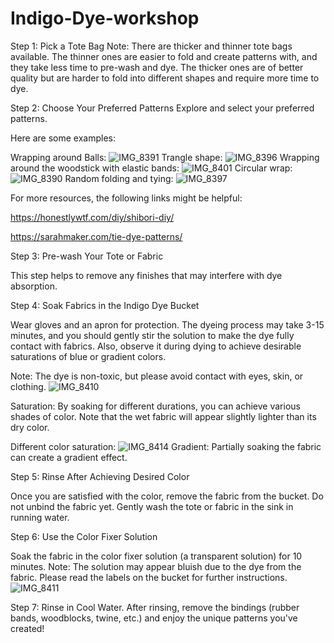 # Indigo-Dye-workshop
Step 1: Pick a Tote Bag
Note: There are thicker and thinner tote bags available. The thinner ones are easier to fold and create patterns with, and they take less time to pre-wash and dye. The thicker ones are of better quality but are harder to fold into different shapes and require more time to dye.

Step 2: Choose Your Preferred Patterns
Explore and select your preferred patterns. 

Here are some examples:

Wrapping around Balls:
![IMG_8391](https://github.com/cguoo0/Indigo-Dye-workshop/assets/148395285/73d2dcfc-bc9b-4db3-aeb6-c87c2bde1673)
Trangle shape:
![IMG_8396](https://github.com/cguoo0/Indigo-Dye-workshop/assets/148395285/9b3c3db3-d297-40c1-a626-55ba75ef7063)
Wrapping around the woodstick with elastic bands:
![IMG_8401](https://github.com/cguoo0/Indigo-Dye-workshop/assets/148395285/f2a82969-68a6-4f48-9ddf-70b435e124e8)
Circular wrap:
![IMG_8390](https://github.com/cguoo0/Indigo-Dye-workshop/assets/148395285/06cd6a41-7650-4b9b-a9b8-fcfe0772278a)
Random folding and tying:
![IMG_8397](https://github.com/cguoo0/Indigo-Dye-workshop/assets/148395285/688334f0-eefa-4780-9a8a-320f87a9e2ae)

For more resources, the following links might be helpful:

https://honestlywtf.com/diy/shibori-diy/

https://sarahmaker.com/tie-dye-patterns/

Step 3: Pre-wash Your Tote or Fabric

This step helps to remove any finishes that may interfere with dye absorption.

Step 4: Soak Fabrics in the Indigo Dye Bucket

Wear gloves and an apron for protection. The dyeing process may take 3-15 minutes, and you should gently stir the solution to make the dye fully contact with fabrics. Also, observe it during dying to achieve desirable saturations of blue or gradient colors.

Note: The dye is non-toxic, but please avoid contact with eyes, skin, or clothing.
![IMG_8410](https://github.com/cguoo0/Indigo-Dye-workshop/assets/148395285/fe91fd71-012d-4283-8aa2-ac2d252577c2)

Saturation: By soaking for different durations, you can achieve various shades of color. Note that the wet fabric will appear slightly lighter than its dry color.

Different color saturation:
![IMG_8414](https://github.com/cguoo0/Indigo-Dye-workshop/assets/148395285/172d4e7f-e763-4cda-825b-5439debb5059)
Gradient: Partially soaking the fabric can create a gradient effect.

Step 5: Rinse After Achieving Desired Color

Once you are satisfied with the color, remove the fabric from the bucket. Do not unbind the fabric yet. Gently wash the tote or fabric in the sink in running water.

Step 6: Use the Color Fixer Solution

Soak the fabric in the color fixer solution (a transparent solution) for 10 minutes.
Note: The solution may appear bluish due to the dye from the fabric. Please read the labels on the bucket for further instructions.
![IMG_8411](https://github.com/cguoo0/Indigo-Dye-workshop/assets/148395285/474d949b-ba3e-44c7-9cda-772aac0630b2)

Step 7: Rinse in Cool Water. After rinsing, remove the bindings (rubber bands, woodblocks, twine, etc.) and enjoy the unique patterns you've created!
